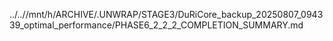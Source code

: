 ../..//mnt/h/ARCHIVE/.UNWRAP/STAGE3/DuRiCore_backup_20250807_094339_optimal_performance/PHASE6_2_2_2_COMPLETION_SUMMARY.md
